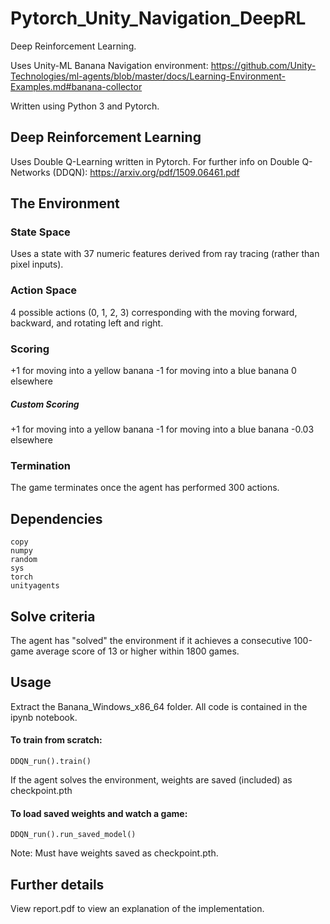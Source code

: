 # Pytorch_Unity_Navigation_DeepRL
Deep Reinforcement Learning.

Uses Unity-ML Banana Navigation environment: https://github.com/Unity-Technologies/ml-agents/blob/master/docs/Learning-Environment-Examples.md#banana-collector

Written using Python 3 and Pytorch.

## Deep Reinforcement Learning
Uses Double Q-Learning written in Pytorch. For further info on Double Q-Networks (DDQN): https://arxiv.org/pdf/1509.06461.pdf

## The Environment
### State Space
Uses a state with 37 numeric features derived from ray tracing (rather than pixel inputs).

### Action Space
4 possible actions (0, 1, 2, 3) corresponding with the moving forward, backward, and rotating left and right.

### Scoring
+1 for moving into a yellow banana
-1 for moving into a blue banana
0 elsewhere

##### Custom Scoring
+1 for moving into a yellow banana
-1 for moving into a blue banana
-0.03 elsewhere

### Termination
The game terminates once the agent has performed 300 actions.

## Dependencies
```
copy
numpy
random
sys
torch
unityagents
```

## Solve criteria
The agent has "solved" the environment if it achieves a consecutive 100-game average score of 13 or higher within 1800 games.

## Usage
Extract the Banana_Windows_x86_64 folder.
All code is contained in the ipynb notebook.

#### To train from scratch:
```
DDQN_run().train()
```
If the agent solves the environment, weights are saved (included) as checkpoint.pth

#### To load saved weights and watch a game:
```
DDQN_run().run_saved_model()
```
Note: Must have weights saved as checkpoint.pth.

## Further details
View report.pdf to view an explanation of the implementation.
